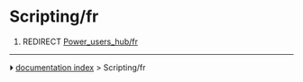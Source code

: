 # Scripting/fr
1.  REDIRECT [Power_users_hub/fr](Power_users_hub/fr.md)



---
⏵ [documentation index](../README.md) > Scripting/fr
